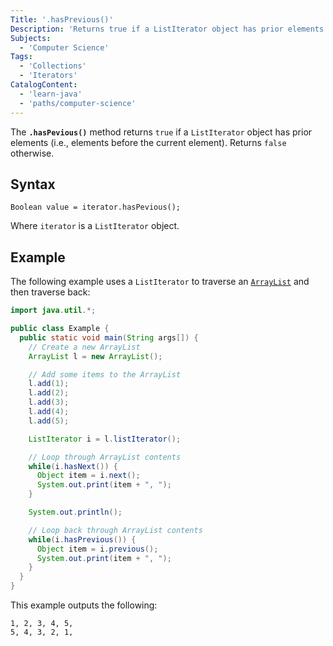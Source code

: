 ```yaml
---
Title: '.hasPrevious()'
Description: 'Returns true if a ListIterator object has prior elements. Returns false otherwise.'
Subjects:
  - 'Computer Science'
Tags:
  - 'Collections'
  - 'Iterators'
CatalogContent:
  - 'learn-java'
  - 'paths/computer-science'
---
```


The **`.hasPevious()`** method returns `true` if a `ListIterator` object has prior elements (i.e., elements before the current element). Returns `false` otherwise.

## Syntax

```pseudo
Boolean value = iterator.hasPevious();
```

Where `iterator` is a `ListIterator` object.

## Example

The following example uses a `ListIterator` to traverse an [`ArrayList`](https://www.codecademy.com/resources/docs/java/array-list) and then traverse back:

```java
import java.util.*;

public class Example {
  public static void main(String args[]) {
    // Create a new ArrayList
    ArrayList l = new ArrayList();

    // Add some items to the ArrayList
    l.add(1);
    l.add(2);
    l.add(3);
    l.add(4);
    l.add(5);

    ListIterator i = l.listIterator();

    // Loop through ArrayList contents
    while(i.hasNext()) {
      Object item = i.next();
      System.out.print(item + ", ");
    }

    System.out.println();

    // Loop back through ArrayList contents
    while(i.hasPrevious()) {
      Object item = i.previous();
      System.out.print(item + ", ");
    }
  }
}
```

This example outputs the following:

```shell
1, 2, 3, 4, 5,
5, 4, 3, 2, 1,
```
